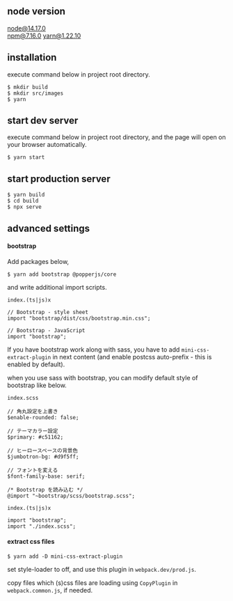 ## node version

node@14.17.0  
npm@7.16.0
yarn@1.22.10

## installation

execute command below in project root directory.

```
$ mkdir build
$ mkdir src/images
$ yarn
```

## start dev server

execute command below in project root directory, and the page will open on your browser automatically.

```
$ yarn start
```

## start production server

```
$ yarn build
$ cd build
$ npx serve
```

## advanced settings

#### bootstrap

Add packages below,

```
$ yarn add bootstrap @popperjs/core
```

and write additional import scripts.

`index.(ts|js)x`

```
// Bootstrap - style sheet
import "bootstrap/dist/css/bootstrap.min.css";

// Bootstrap - JavaScript
import "bootstrap";
```

If you have bootstrap work along with sass, you have to add `mini-css-extract-plugin` in next content (and enable postcss auto-prefix - this is enabled by default).

when you use sass with bootstrap, you can modify default style of bootstrap like below.

`index.scss`

```
// 角丸設定を上書き
$enable-rounded: false;

// テーマカラー設定
$primary: #c51162;

// ヒーロースペースの背景色
$jumbotron-bg: #d9f5ff;

// フォントを変える
$font-family-base: serif;

/* Bootstrap を読み込む */
@import "~bootstrap/scss/bootstrap.scss";
```

`index.(ts|js)x`

```
import "bootstrap";
import "./index.scss";
```

#### extract css files

```
$ yarn add -D mini-css-extract-plugin
```

set style-loader to off, and use this plugin in `webpack.dev/prod.js`.

copy files which (s)css files are loading using `CopyPlugin` in `webpack.common.js`, if needed.

